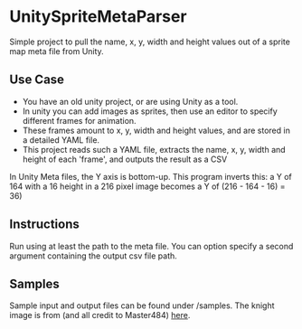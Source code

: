 # UnitySpriteMetaParser

Simple project to pull the name, x, y, width and height values out of a sprite map meta file from Unity. 

## Use Case

- You have an old unity project, or are using Unity as a tool. 
- In unity you can add images as sprites, then use an editor to specify different frames for animation. 
- These frames amount to x, y, width and height values, and are stored in a detailed YAML file.
- This project reads such a YAML file, extracts the name, x, y, width and height of each 'frame', and outputs the result as a CSV

In Unity Meta files, the Y axis is bottom-up. This program inverts this: a Y of 164 with a 16 height in a 216 pixel image becomes a Y of (216 - 164 - 16) = 36)

## Instructions

Run using at least the path to the meta file. You can option specify a second argument containing the output csv file path.

## Samples

Sample input and output files can be found under /samples. The knight image is from (and all credit to Master484) [here](https://opengameart.org/content/mini-knight).
